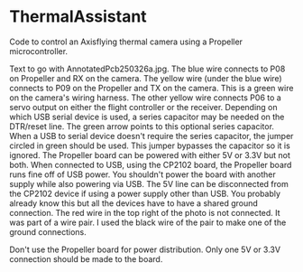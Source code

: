 # ThermalAssistant
Code to control an Axisflying thermal camera using a Propeller microcontroller.

Text to go with AnnotatedPcb250326a.jpg.
The blue wire connects to P08 on Propeller and RX on the camera.
The yellow wire (under the blue wire) connects to P09 on the Propeller and TX on the camera. This is a green wire on the camera's wiring harness.
The other yellow wire connects P06 to a servo output on either the flight controller or the receiver.
Depending on which USB serial device is used, a series capacitor may be needed on the DTR/reset line. The green arrow points to this optional series capacitor. When a USB to serial device doesn't require the series capacitor, the jumper circled in green should be used. This jumper bypasses the capacitor so it is ignored.
The Propeller board can be powered with either 5V or 3.3V but not both. When connected to USB, using the CP2102 board, the Propeller board runs fine off of USB power. You shouldn't power the board with another supply while also powering via USB. The 5V line can be disconnected from the CP2102 device if using a power supply other than USB.
You probably already know this but all the devices have to have a shared ground connection.
The red wire in the top right of the photo is not connected. It was part of a wire pair. I used the black wire of the pair to make one of the ground connections.

Don't use the Propeller board for power distribution. Only one 5V or 3.3V connection should be made to the board.
